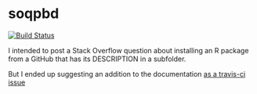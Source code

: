 # soqpbd

[![Build Status](https://travis-ci.org/richelbilderbeek/soqpbd.svg?branch=master)](https://travis-ci.org/richelbilderbeek/soqpbd)

I intended to post a Stack Overflow question about installing an R package from a GitHub that has its DESCRIPTION in a subfolder.

But I ended up suggesting an addition to the documentation [as a travis-ci issue](https://github.com/travis-ci/travis-ci/issues/6297)
